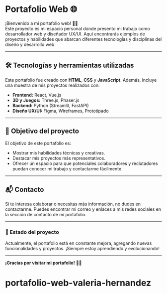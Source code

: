 # Portafolio Web 🌐

¡Bienvenido a mi portafolio web! 🎨🚀  
Este proyecto es mi espacio personal donde presento mi trabajo como desarrollador web y diseñador UX/UI. Aquí encontrarás ejemplos de proyectos y habilidades que abarcan diferentes tecnologías y disciplinas del diseño y desarrollo web.

---

## 🛠️ Tecnologías y herramientas utilizadas

Este portafolio fue creado con **HTML**, **CSS** y **JavaScript**. Además, incluye una muestra de mis proyectos realizados con:  

- **Frontend:** React, Vue.js  
- **3D y Juegos:** Three.js, Phaser.js  
- **Backend:** Python (Streamlit, FastAPI)  
- **Diseño UX/UI:** Figma, Wireframes, Prototipado  

---

## 🎯 Objetivo del proyecto

El objetivo de este portafolio es:  

- Mostrar mis habilidades técnicas y creativas.  
- Destacar mis proyectos más representativos.  
- Ofrecer un espacio para que potenciales colaboradores y reclutadores puedan conocer mi trabajo y contactarme fácilmente.  

---

<!-- ## 🌟 Características principales

- **Diseño intuitivo:** Experiencia de usuario optimizada para una navegación fluida y atractiva.  
- **Interactividad:** Uso de tecnologías dinámicas como Three.js para agregar elementos visuales impactantes.  
- **Proyectos destacados:** Incluye ejemplos de aplicaciones, videojuegos, prototipos y más.  

--- -->

## 📬 Contacto

Si te interesa colaborar o necesitas más información, no dudes en contactarme. Puedes encontrar mi correo y enlaces a mis redes sociales en la sección de contacto de mi portafolio.

---

### 🚧 Estado del proyecto  
Actualmente, el portafolio está en constante mejora, agregando nuevas funcionalidades y proyectos. ¡Siempre estoy aprendiendo y evolucionando!  

---

**¡Gracias por visitar mi portafolio!** 🌱✨
# portafolio-web-valeria-hernandez
